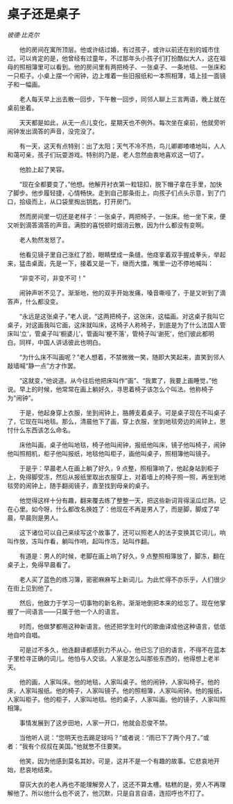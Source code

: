 # 桌子还是桌子

*彼德·比克尔*

　　他的房间在寓所顶层。他或许结过婚，有过孩子，或许以前还在别的城市住过。可以肯定的是，他曾经有过童年，不过那年头小孩子们打扮酷似大人，这在祖母的照相簿里可以看到。他的房间里有两把椅子、一张桌子、一条地毯、一张床和一只柜子。小桌上摆一个闹钟，边上堆着一些旧报纸和一本照相薄，墙上挂一面镜子和一幅画。

　　老人每天早上出去散一回步，下午散一回步，同邻人聊上三言两语，晚上就在桌前坐着。

　　天天都是如此，从无一点儿变化，星期天也不例外。每次坐在桌前，他就旁听闹钟发出滴答的声音，没完没了。

　　有一天，这天有点特别：出了太阳；天气不冷不热，鸟儿卿卿喳喳地叫，人人和蔼可亲，孩子们玩耍游戏。特别的乃是，老人忽然由衷地喜欢这一切了。

　　他脸上起了笑容。

　　“现在全都要变了，”他想。他解开衬衣第一粒钮扣，脱下帽子拿在手里，加快了脚步。他步履轻捷，心情畅快。走到自己那条街上，向孩子们点头示意，到了门口，拾级而上，从口袋里掏出钥匙，打开房门。

　　然而房间里一切还是老样子：一张桌子，两把椅子，一张床。他一坐下来，便又听到滴答滴答的声音。满腔的喜悦顿时烟消云散，因为什么都没有变啊。

　　老人勃然发怒了。

　　他看见镜子里自己涨红了脸，眼睛壁成一条缝。他痉挛着双手握成拳头，举起来，猛击桌面，先是一下，接着又是一下，继而大擂，嘴里一边不停地喊叫：

　　“非变不可，非变不可！”

　　闹钟声听不见了。渐渐地，他的双手开始发痛，嗓音嘶哑了，于是又听到了滴答声，什么都没变。

　　“永远是这张桌子，”老人说，“这两把椅子，这张床，这幅画。对这桌子我叫它桌子，对这画我叫它画，这床就叫床，这椅子人称椅子，到底是为了什么法国人管床叫‘立’，管桌子叫‘橱婆儿’，管画叫‘梗不落’，管椅子叫‘谢死’，他们彼此都明白。同样，中国人讲话彼此也明白。

　　“为什么床不叫画呢？”老人想着，不禁微微一笑，随即大笑起来，直笑到邻人敲墙喊“静一点”方才作罢。

　　“这就变，”他说道。从今往后他把床叫作“画”、“我累了，我要上画睡觉，”他说。早上的时候，他常常在画上躺好久，寻思着椅子该怎么个叫法。他称椅子为“闹钟”。

　　于是，他起身穿上衣服，坐到闹钟上，胳膊支着桌子。可是桌子现在不叫桌子了，它现在叫地毯。那么，清晨他下了画，穿上衣服，坐到地毯旁边的闹钟上，思忖什么东西该怎么命名。

　　床他叫画，桌子他叫地毯，椅子他叫闹钟，报纸他叫床，镜子他叫椅子，闹钟他叫照相机，柜子他叫报纸，地毯他叫柜子，画他叫桌子，照相簿他叫镜子。

　　于是乎：早晨老人在画上躺了好久，9 点整，照相簿响了，他起身站到柜子上，免得脚受冻，然后从报纸里取出衣服穿上，对着墙上的椅子照一照，再坐到地毯旁的闹钟上，随手翻阅镜子，直至找到母亲的桌子。

　　他觉得这样十分有趣，翻来覆去练了整整一天，把这些新词背得滚瓜烂熟，记在心里。如今呀，什么都改名换姓了：他现在不再是男人了，而是脚，脚成了早晨，早晨则是男人。

　　这下诸位可以自己来续写这个故事了，还可以照老人的法子变换其它词儿，响叫作放，冻叫作看，躺叫作响，起叫作冻，站叫作翻。

　　有道是：男人的时候，老脚在画上响了好久，9 点整照相簿放了，脚冻，翻在桌子上，免得早晨看了。

　　老人买了蓝色的练习簿，密密麻麻写上新词儿。为此忙得不亦乐乎，人们很少在街上见到他了。

　　然后，他致力于学习一切事物的新名称，渐渐地倒把本来的给忘了。现在他掌握了一间语言——只属于他一个人的语言。

　　时而，他做梦都用这种新语言。他还把学生时代的歌曲译成他这种语言，低低地自吟自唱。

　　可是过不多久，他连翻译都感到力不从心，他已忘了旧的语言，不得不在蓝本子里检寻正确的词儿。他怕与人交谈。人家是怎么叫那些东西的，他得想上老半天。

　　他的画，人家叫床。他的地毯，人家叫桌子。他的闹钟，人家叫椅子。他的床，人家叫报纸。他的椅子，人家叫镜子。他的照相簿，人家叫闹钟。他的报纸，人家叫柜子。他的柜子，人家叫地毯。他的桌子，人家叫画。他的镜子，人家叫照相簿。

　　事情发展到了这步田地，人家一开口，他就会忍俊不禁。

　　当他听人说：“您明天也去踢足球吗？”或者说：“雨已下了两个月了。”或者：“我有个叔叔在美国。”他就憋不住要笑。

　　他笑，因为他感到莫名其妙。可是，这并不是一个有趣的故事。它悲哀地开始，悲哀地结束。

　　穿灰大衣的老人再也不能理解旁人了，这还不算太槽。枯糕的是，旁人不再理解他了。所以他什么也不说了，他沉默，只是自言自语，连招呼也不打了。